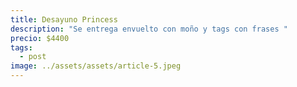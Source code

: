 ```yaml
---
title: Desayuno Princess
description: "Se entrega envuelto con moño y tags con frases "
precio: $4400
tags:
  - post
image: ../assets/assets/article-5.jpeg
---
```

